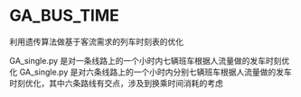 ﻿# GA_BUS_TIME
利用遗传算法做基于客流需求的列车时刻表的优化

GA_single.py 是对一条线路上的一个小时内七辆班车根据人流量做的发车时刻优化
GA_single.py 是对六条线路上的一个小时内分别七辆班车根据人流量做的发车时刻优化，其中六条路线有交点，涉及到换乘时间消耗的考虑
